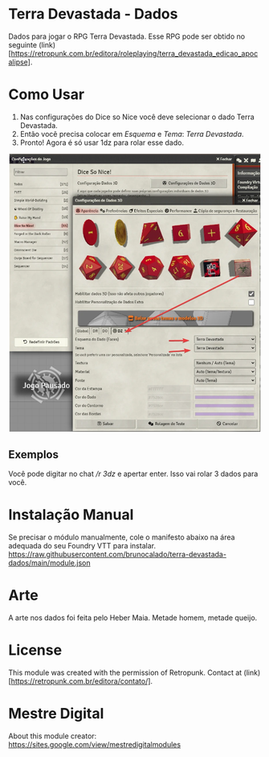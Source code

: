 # Terra Devastada - Dados

Dados para jogar o RPG Terra Devastada. Esse RPG pode ser obtido no seguinte (link)[https://retropunk.com.br/editora/roleplaying/terra_devastada_edicao_apocalipse].

# Como Usar
1. Nas configurações do Dice so Nice você deve selecionar o dado Terra Devastada. 
2. Então você precisa colocar em *Esquema* e *Tema*: *Terra Devastada*. 
3. Pronto! Agora é só usar 1dz para rolar esse dado.
<p align="center">
  <img width="500" src="docs/docs_howto.webp">
</p>

## Exemplos 
Você pode digitar no chat */r 3dz* e apertar enter. Isso vai rolar 3 dados para você.

# Instalação Manual
Se precisar o módulo manualmente, cole o manifesto abaixo na área adequada do seu Foundry VTT para instalar.
https://raw.githubusercontent.com/brunocalado/terra-devastada-dados/main/module.json

# Arte
A arte nos dados foi feita pelo Heber Maia. Metade homem, metade queijo.

# License
This module was created with the permission of Retropunk. Contact at (link)[https://retropunk.com.br/editora/contato/].

# Mestre Digital
About this module creator: https://sites.google.com/view/mestredigitalmodules
